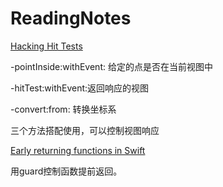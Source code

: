# ReadingNotes

[Hacking Hit Tests](http://khanlou.com/2018/09/hacking-hit-tests/)

-pointInside:withEvent: 给定的点是否在当前视图中

-hitTest:withEvent:返回响应的视图

-convert:from: 转换坐标系

三个方法搭配使用，可以控制视图响应

[Early returning functions in Swift](https://www.swiftbysundell.com/posts/early-returning-functions-in-swift)

用guard控制函数提前返回。